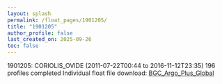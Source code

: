 ```yaml
---
layout: splash
permalink: /float_pages/1901205/
title: "1901205"
author_profile: false
last_created_on: 2025-09-26
toc: false
---
```

 
1901205: CORIOLIS_OVIDE (2011-07-22T00:44 to 2016-11-12T23:35)
196 profiles completed
Individual float file download: [BGC_Argo_Plus_Global](https://ftp.soest.hawaii.edu/bgc_argo_plus/Individual_Floats/outliers_removed/1901205_Sprof_processed.nc)
